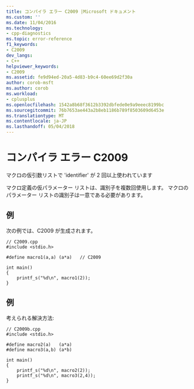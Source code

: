 ```yaml
---
title: コンパイラ エラー C2009 |Microsoft ドキュメント
ms.custom: ''
ms.date: 11/04/2016
ms.technology:
- cpp-diagnostics
ms.topic: error-reference
f1_keywords:
- C2009
dev_langs:
- C++
helpviewer_keywords:
- C2009
ms.assetid: fe9d94ed-20a5-4d83-b9c4-60ee69d2f30a
author: corob-msft
ms.author: corob
ms.workload:
- cplusplus
ms.openlocfilehash: 1542a8b68f3612b3392dbfede0e9a9eeec8199bc
ms.sourcegitcommit: 76b7653ae443a2b8eb1186b789f8503609d6453e
ms.translationtype: MT
ms.contentlocale: ja-JP
ms.lasthandoff: 05/04/2018
---
```

# <a name="compiler-error-c2009"></a>コンパイラ エラー C2009
マクロの仮引数リストで 'identifier' が 2 回以上使われています  
  
 マクロ定義の仮パラメーター リストは、識別子を複数回使用します。 マクロのパラメーター リストの識別子は一意である必要があります。  
  
## <a name="example"></a>例  
 次の例では、C2009 が生成されます。  
  
```  
// C2009.cpp  
#include <stdio.h>  
  
#define macro1(a,a) (a*a)   // C2009  
  
int main()   
{  
    printf_s("%d\n", macro1(2));  
}  
```  
  
## <a name="example"></a>例  
 考えられる解決方法:  
  
```  
// C2009b.cpp  
#include <stdio.h>  
  
#define macro2(a)   (a*a)   
#define macro3(a,b) (a*b)  
  
int main()   
{  
    printf_s("%d\n", macro2(2));  
    printf_s("%d\n", macro3(2,4));  
}  
```